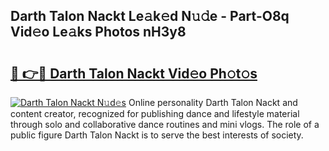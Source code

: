 ## Darth Talon Nackt Le𝚊k𝚎d N𝚞𝚍e - Part-O8q Vid𝚎o Le𝚊ks Photos nH3y8

# <h2><a href="http://fb9lpd.evod.top/?m=Darth+Talon+Nackt">🔗 👉🔴 Darth Talon Nackt Vid𝚎o Ph𝚘t𝚘s</a></h2>

[![Darth Talon Nackt N𝚞d𝚎s](https://i.imgur.com/8V9OHl7.gif)](http://fb9lpd.evod.top/?m=Darth+Talon+Nackt)
Online personality Darth Talon Nackt and content creator, recognized for publishing dance and lifestyle material through solo and collaborative dance routines and mini vlogs. The role of a public figure Darth Talon Nackt is to serve the best interests of society. 
